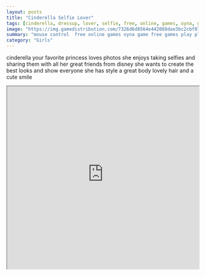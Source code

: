 ```yaml
---
layout: posts
title: "Cinderella Selfie Lover"
tags: [cinderella, dressup, lover, selfie, free, online, games, oyna, game, free, games, play, play, games]
image: "https://img.gamedistribution.com/7326d6d8564e442088dae3bc2cbf076c.jpg"
summary: "mouse control  free online games oyna game free games play play games"
category: "Girls"
---
```


cinderella your favorite princess loves photos she enjoys taking selfies and sharing them with all her great friends from disney she wants to create the best looks and show everyone she has style a great body lovely hair and a cute smile

<iframe width="100%" height="480px;" src="https://html5.gamedistribution.com/7326d6d8564e442088dae3bc2cbf076c/"></iframe>